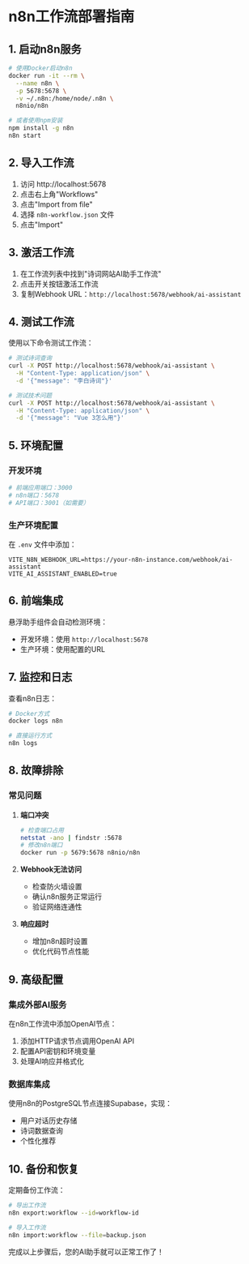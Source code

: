 # n8n工作流部署指南

## 1. 启动n8n服务

```bash
# 使用Docker启动n8n
docker run -it --rm \
  --name n8n \
  -p 5678:5678 \
  -v ~/.n8n:/home/node/.n8n \
  n8nio/n8n

# 或者使用npm安装
npm install -g n8n
n8n start
```

## 2. 导入工作流

1. 访问 http://localhost:5678
2. 点击右上角"Workflows"
3. 点击"Import from file"
4. 选择 `n8n-workflow.json` 文件
5. 点击"Import"

## 3. 激活工作流

1. 在工作流列表中找到"诗词网站AI助手工作流"
2. 点击开关按钮激活工作流
3. 复制Webhook URL：`http://localhost:5678/webhook/ai-assistant`

## 4. 测试工作流

使用以下命令测试工作流：

```bash
# 测试诗词查询
curl -X POST http://localhost:5678/webhook/ai-assistant \
  -H "Content-Type: application/json" \
  -d '{"message": "李白诗词"}'

# 测试技术问题
curl -X POST http://localhost:5678/webhook/ai-assistant \
  -H "Content-Type: application/json" \
  -d '{"message": "Vue 3怎么用"}'
```

## 5. 环境配置

### 开发环境
```bash
# 前端应用端口：3000
# n8n端口：5678
# API端口：3001（如需要）
```

### 生产环境配置
在 `.env` 文件中添加：
```env
VITE_N8N_WEBHOOK_URL=https://your-n8n-instance.com/webhook/ai-assistant
VITE_AI_ASSISTANT_ENABLED=true
```

## 6. 前端集成

悬浮助手组件会自动检测环境：
- 开发环境：使用 `http://localhost:5678`
- 生产环境：使用配置的URL

## 7. 监控和日志

查看n8n日志：
```bash
# Docker方式
docker logs n8n

# 直接运行方式
n8n logs
```

## 8. 故障排除

### 常见问题

1. **端口冲突**
   ```bash
   # 检查端口占用
   netstat -ano | findstr :5678
   # 修改n8n端口
   docker run -p 5679:5678 n8nio/n8n
   ```

2. **Webhook无法访问**
   - 检查防火墙设置
   - 确认n8n服务正常运行
   - 验证网络连通性

3. **响应超时**
   - 增加n8n超时设置
   - 优化代码节点性能

## 9. 高级配置

### 集成外部AI服务
在n8n工作流中添加OpenAI节点：

1. 添加HTTP请求节点调用OpenAI API
2. 配置API密钥和环境变量
3. 处理AI响应并格式化

### 数据库集成
使用n8n的PostgreSQL节点连接Supabase，实现：
- 用户对话历史存储
- 诗词数据查询
- 个性化推荐

## 10. 备份和恢复

定期备份工作流：
```bash
# 导出工作流
n8n export:workflow --id=workflow-id

# 导入工作流
n8n import:workflow --file=backup.json
```

完成以上步骤后，您的AI助手就可以正常工作了！